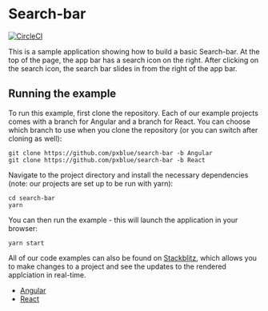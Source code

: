 # Search-bar
[![CircleCI](https://circleci.com/gh/pxblue/search-bar/tree/angular.svg?style=shield)](https://circleci.com/gh/pxblue/search-bar/tree/angular)


This is a sample application showing how to build a basic Search-bar. At the top of the page, the app bar has a search icon on the right. After clicking on the search icon, the search bar slides in from the right of the app bar.

## Running the example
To run this example, first clone the repository. Each of our example projects comes with a branch for Angular and a branch for React. You can choose which branch to use when you clone the repository (or you can switch after cloning as well):

```
git clone https://github.com/pxblue/search-bar -b Angular
git clone https://github.com/pxblue/search-bar -b React
```

Navigate to the project directory and install the necessary dependencies (note: our projects are set up to be run with yarn):

```
cd search-bar
yarn
```

You can then run the example - this will launch the application in your browser:
```
yarn start
```

All of our code examples can also be found on [Stackblitz](http://www.stackblitz.com/@px-blue), which allows you to make changes to a project and see the updates to the rendered applciation in real-time.
- [Angular](https://stackblitz.com/edit/pxblue-search-bar-angular)
- [React](https://stackblitz.com/edit/pxblue-search-bar-react)
